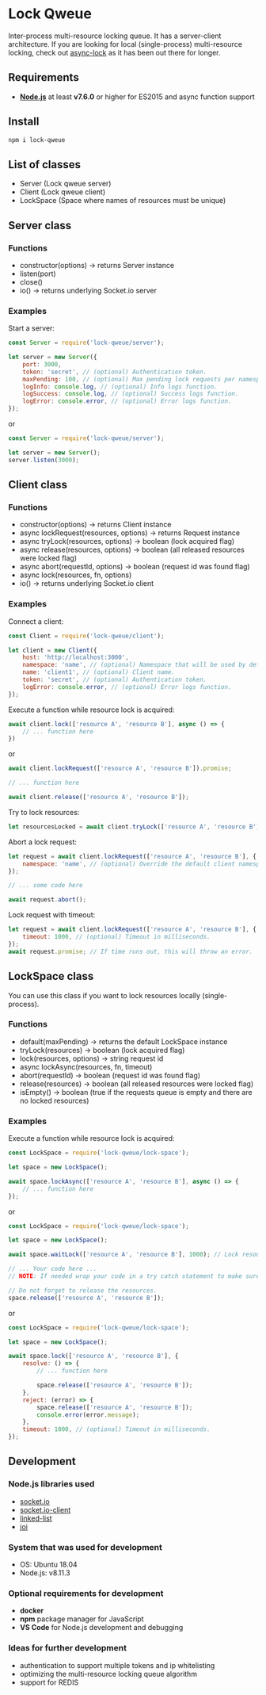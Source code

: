 # Lock Qweue

Inter-process multi-resource locking queue.
It has a server-client architecture.
If you are looking for local (single-process) multi-resource locking, check out [async-lock](https://www.npmjs.com/package/async-lock) as it has been out there for longer.

## Requirements

- [**Node.js**](https://nodejs.org) at least  **v7.6.0** or higher for ES2015 and async function support

## Install

```bash
npm i lock-qweue
```

## List of classes

- Server (Lock qweue server)
- Client (Lock qweue client)
- LockSpace (Space where names of resources must be unique)

## Server class

### Functions

- constructor(options) → returns Server instance
- listen(port)
- close()
- io() → returns underlying Socket.io server

### Examples

Start a server:

```js
const Server = require('lock-qweue/server');

let server = new Server({
	port: 3000,
	token: 'secret', // (optional) Authentication token.
	maxPending: 100, // (optional) Max pending lock requests per namespace.
	logInfo: console.log, // (optional) Info logs function.
	logSuccess: console.log, // (optional) Success logs function.
	logError: console.error, // (optional) Error logs function.
});
```

or

```js
const Server = require('lock-qweue/server');

let server = new Server();
server.listen(3000);

```

## Client class

### Functions

- constructor(options) → returns Client instance
- async lockRequest(resources, options) → returns Request instance
- async tryLock(resources, options) → boolean (lock acquired flag)
- async release(resources, options) → boolean (all released resources were locked flag)
- async abort(requestId, options) → boolean (request id was found flag)
- async lock(resources, fn, options)
- io() → returns underlying Socket.io client

### Examples

Connect a client:

```js
const Client = require('lock-qweue/client');

let client = new Client({
	host: 'http://localhost:3000',
	namespace: 'name', // (optional) Namespace that will be used by default. Can be overridden with options.
	name: 'client1', // (optional) Client name.
	token: 'secret', // (optional) Authentication token.
	logError: console.error, // (optional) Error logs function.
});
```

Execute a function while resource lock is acquired:

```js
await client.lock(['resource A', 'resource B'], async () => {
	// ... function here
})
```

or

```js
await client.lockRequest(['resource A', 'resource B']).promise;

// ... function here

await client.release(['resource A', 'resource B']);
```

Try to lock resources:

```js
let resourcesLocked = await client.tryLock(['resource A', 'resource B']);
```

Abort a lock request:

```js
let request = await client.lockRequest(['resource A', 'resource B'], {
	namespace: 'name', // (optional) Override the default client namespace.
});

// ... some code here

await request.abort();
```

Lock request with timeout:

```js
let request = await client.lockRequest(['resource A', 'resource B'], {
	timeout: 1000, // (optional) Timeout in milliseconds.
});
await request.promise; // If time runs out, this will throw an error.
```

## LockSpace class

You can use this class if you want to lock resources locally (single-process).

### Functions

- default(maxPending) → returns the default LockSpace instance
- tryLock(resources) → boolean (lock acquired flag)
- lock(resources, options) → string request id
- async lockAsync(resources, fn, timeout)
- abort(requestId) → boolean (request id was found flag)
- release(resources) → boolean (all released resources were locked flag)
- isEmpty() → boolean (true if the requests queue is empty and there are no locked resources)

### Examples

Execute a function while resource lock is acquired:

```js
const LockSpace = require('lock-qweue/lock-space');

let space = new LockSpace();

await space.lockAsync(['resource A', 'resource B'], async () => {
	// ... function here
});
```

or

```js
const LockSpace = require('lock-qweue/lock-space');

let space = new LockSpace();

await space.waitLock(['resource A', 'resource B'], 1000); // Lock resources with an optional 1000ms timeout.

// ... Your code here ...
// NOTE: If needed wrap your code in a try catch statement to make sure the resources get released.

// Do not forget to release the resources.
space.release(['resource A', 'resource B']);

```

or

```js
const LockSpace = require('lock-qweue/lock-space');

let space = new LockSpace();

await space.lock(['resource A', 'resource B'], {
	resolve: () => {
		// ... function here

		space.release(['resource A', 'resource B']);
	},
	reject: (error) => {
		space.release(['resource A', 'resource B']);
		console.error(error.message);
	},
	timeout: 1000, // (optional) Timeout in milliseconds.
});
```

## Development

### Node.js libraries used

- [socket.io](https://socket.io/)
- [socket.io-client](https://www.npmjs.com/package/socket.io-client)
- [linked-list](https://www.npmjs.com/package/linked-list)
- [joi](https://www.npmjs.com/package/joi)

### System that was used for development

- OS: Ubuntu 18.04
- Node.js: v8.11.3

### Optional requirements for development

- **docker**
- **npm** package manager for JavaScript
- **VS Code** for Node.js development and debugging

### Ideas for further development

- authentication to support multiple tokens and ip whitelisting
- optimizing the multi-resource locking queue algorithm
- support for REDIS
